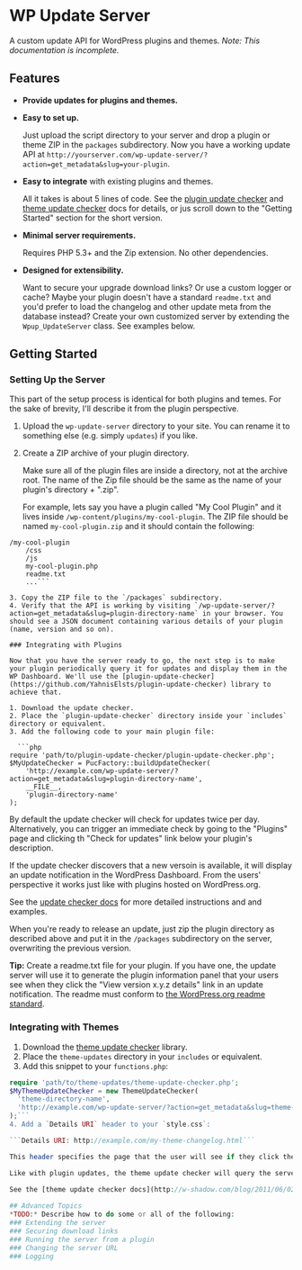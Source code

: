 WP Update Server
================

A custom update API for WordPress plugins and themes. 
*Note: This documentation is incomplete.*

Features
--------
* **Provide updates for plugins and themes.**    
* **Easy to set up.**

  Just upload the script directory to your server and drop a plugin or theme ZIP in the `packages` subdirectory. Now you have a working update API at `http://yourserver.com/wp-update-server/?action=get_metadata&slug=your-plugin`.
* **Easy to integrate** with existing plugins and themes.

  All it takes is about 5 lines of code. See the [plugin update checker](http://w-shadow.com/blog/2010/09/02/automatic-updates-for-any-plugin/) and [theme update checker](http://w-shadow.com/blog/2011/06/02/automatic-updates-for-commercial-themes/) docs for details, or jus scroll down to the "Getting Started" section for the short version.
* **Minimal server requirements.**

  Requires PHP 5.3+ and the Zip extension. No other dependencies.
* **Designed for extensibility.**

  Want to secure your upgrade download links? Or use a custom logger or cache? Maybe your plugin doesn't have a standard `readme.txt` and you'd prefer to load the changelog and other update meta from the database instead? Create your own customized server by extending the `Wpup_UpdateServer` class. See examples below.
  	
Getting Started
---------------

### Setting Up the Server
This part of the setup process is identical for both plugins and temes. For the sake of brevity, I'll describe it from the plugin perspective.

1. Upload the `wp-update-server` directory to your site. You can rename it to something else (e.g. simply `updates`) if you like.
2. Create a ZIP archive of your plugin directory.

   Make sure all of the plugin files are inside a directory, not at the archive root. The name of the Zip file should be the same as the name of your plugin's directory + ".zip".
   
   For example, lets say you have a plugin called "My Cool Plugin" and it lives inside `/wp-content/plugins/my-cool-plugin`. The ZIP file should be named `my-cool-plugin.zip` and it should contain the following:
```
/my-cool-plugin
    /css
    /js
    my-cool-plugin.php
    readme.txt
    ...```
  
3. Copy the ZIP file to the `/packages` subdirectory.
4. Verify that the API is working by visiting `/wp-update-server/?action=get_metadata&slug=plugin-directory-name` in your browser. You should see a JSON document containing various details of your plugin (name, version and so on).

### Integrating with Plugins

Now that you have the server ready to go, the next step is to make your plugin periodically query it for updates and display them in the WP Dashboard. We'll use the [plugin-update-checker](https://github.com/YahnisElsts/plugin-update-checker) library to achieve that.

1. Download the update checker.
2. Place the `plugin-update-checker` directory inside your `includes` directory or equivalent.
3. Add the following code to your main plugin file:

  ```php
require 'path/to/plugin-update-checker/plugin-update-checker.php';
$MyUpdateChecker = PucFactory::buildUpdateChecker(
    'http://example.com/wp-update-server/?action=get_metadata&slug=plugin-directory-name',
	__FILE__,
    'plugin-directory-name'
);
```

By default the update checker will check for updates twice per day. Alternatively, you can trigger an immediate check by going to the "Plugins" page and clicking th "Check for updates" link below your plugin's description.

If the update checker discovers that a new versoin is available, it will display an update notification in the WordPress Dashboard. From the users' perspective it works just like with plugins hosted on WordPress.org. 

See the [update checker docs](http://w-shadow.com/blog/2010/09/02/automatic-updates-for-any-plugin/) for more detailed instructions and and examples.

When you're ready to release an update, just zip the plugin directory as described above and put it in the `/packages` subdirectory on the server, overwriting the previous version. 

**Tip:** Create a readme.txt file for your plugin. If you have one, the update server will use it to generate the plugin information panel that your users see when they click the "View version x.y.z details" link in an update notification. The readme must conform to [the WordPress.org readme standard](http://wordpress.org/extend/plugins/about/readme.txt).

### Integrating with Themes

1. Download the [theme update checker](http://w-shadow.com/blog/2011/06/02/automatic-updates-for-commercial-themes/) library.
2. Place the `theme-updates` directory in your `includes` or equivalent.
3. Add this snippet to your `functions.php`:

  ```php
require 'path/to/theme-updates/theme-update-checker.php';
$MyThemeUpdateChecker = new ThemeUpdateChecker(
    'theme-directory-name',
    'http://example.com/wp-update-server/?action=get_metadata&slug=theme-directory-name'
);```
4. Add a `Details URI` header to your `style.css`:

  ```Details URI: http://example.com/my-theme-changelog.html```
  
  This header specifies the page that the user will see if they click the “View version x.y.z details” link in an update notification. Set it to the URL of your “What’s New In Version 1.2.3″ page or the theme homepage.

Like with plugin updates, the theme update checker will query the server for theme details every 12 hours and display an update notification in the WordPress Dashboard if it finds a new version.

See the [theme update checker docs](http://w-shadow.com/blog/2011/06/02/automatic-updates-for-commercial-themes/) for more information.
	
## Advanced Topics
*TODO:* Describe how to do some or all of the following:
### Extending the server
### Securing download links
### Running the server from a plugin
### Changing the server URL
### Logging
